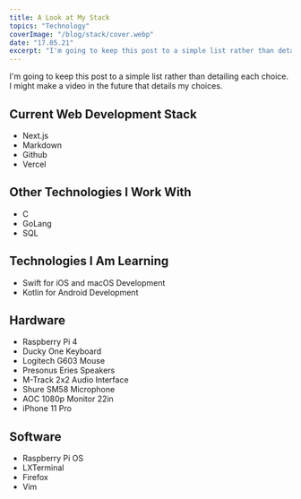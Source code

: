 ```yaml
---
title: A Look at My Stack
topics: "Technology"
coverImage: "/blog/stack/cover.webp"
date: "17.05.21"
excerpt: "I'm going to keep this post to a simple list rather than detailing each choice. I might make a video in the future that details my choices."
---
```


I'm going to keep this post to a simple list rather than detailing each choice. I might make a video in the future that details my choices.

## Current Web Development Stack

- Next.js
- Markdown
- Github
- Vercel


## Other Technologies I Work With

- C
- GoLang
- SQL

## Technologies I Am Learning

- Swift for iOS and macOS Development
- Kotlin for Android Development

## Hardware

- Raspberry Pi 4
- Ducky One Keyboard
- Logitech G603 Mouse
- Presonus Eries Speakers
- M-Track 2x2 Audio Interface
- Shure SM58 Microphone
- AOC 1080p Monitor 22in
- iPhone 11 Pro

## Software

- Raspberry Pi OS
- LXTerminal
- Firefox
- Vim
